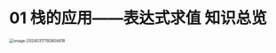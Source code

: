 # 01 栈的应用——表达式求值 知识总览

<img src="https://cvp.oss-cn-shanghai.aliyuncs.com/picgo/202403171926493.png" alt="image-20240317192604418" style="zoom:50%;" />

# 